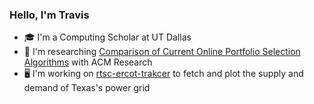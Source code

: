 ### Hello, I'm Travis
 - 🎓 I'm a Computing Scholar at UT Dallas
 - 🔬 I'm researching [Comparison of Current Online Portfolio Selection Algorithms](https://github.com/ACM-Research/online-portfolio-selection) with ACM Research
- 🖥️ I'm working on [rtsc-ercot-trakcer](https://github.com/travisdula/rtsc-ercot-tracker) to fetch and plot the supply and demand of Texas's power grid
